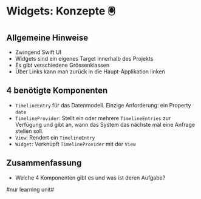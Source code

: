 # Widgets: Konzepte 🖲️

## Allgemeine Hinweise
- Zwingend Swift UI
- Widgets sind ein eigenes Target innerhalb des Projekts
- Es gibt verschiedene Grössenklassen 
- Über Links kann man zurück in die Haupt-Applikation linken

## 4 benötigte Komponenten
- `TimelineEntry` für das Datenmodell. Einzige Anforderung: ein Property `date`
- `TimelineProvider`: Stellt ein oder mehrere `TimelineEntries` zur Verfügung und gibt an, wann das System das nächste mal eine Anfrage stellen soll.
- `View`: Rendert ein `TimelineEntry`
- `Widget`: Verknüpft `TimelineProvider` mit der `View`

## Zusammenfassung
- Welche 4 Komponenten gibt es und was ist deren Aufgabe?




#nur learning unit#